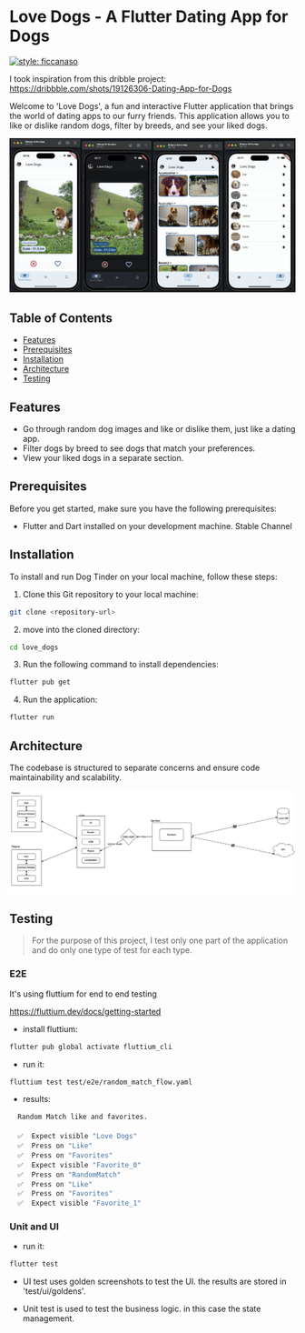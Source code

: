 # Love Dogs - A Flutter Dating App for Dogs

[![style: ficcanaso](https://img.shields.io/badge/style-ficcanaso-yellow)](https://github.com/dbbd59/ficcanaso)

I took inspiration from this dribble project:
https://dribbble.com/shots/19126306-Dating-App-for-Dogs

Welcome to 'Love Dogs', a fun and interactive Flutter application that brings the world of dating apps to our furry friends. This application allows you to like or dislike random dogs, filter by breeds, and see your liked dogs.

![preview](docs/preview.png)

## Table of Contents

- [Features](#features)
- [Prerequisites](#prerequisites)
- [Installation](#installation)
- [Architecture](#architecture)
- [Testing](#testing)

## Features

- Go through random dog images and like or dislike them, just like a dating app.
- Filter dogs by breed to see dogs that match your preferences.
- View your liked dogs in a separate section.

## Prerequisites

Before you get started, make sure you have the following prerequisites:

- Flutter and Dart installed on your development machine. Stable Channel

## Installation

To install and run Dog Tinder on your local machine, follow these steps:

1. Clone this Git repository to your local machine:

```bash
git clone <repository-url>
```

2. move into the cloned directory:

```bash
cd love_dogs
```

3. Run the following command to install dependencies:

```bash
flutter pub get
```

4. Run the application:

```bash
flutter run
```

## Architecture

The codebase is structured to separate concerns and ensure code maintainability and scalability.

![architecture](docs/architecture.png)

## Testing

> For the purpose of this project, I test only one part of the application and do only one type of test for each type.

### E2E

It's using fluttium for end to end testing

https://fluttium.dev/docs/getting-started

- install fluttium:

```bash
flutter pub global activate fluttium_cli
```

- run it:

```bash
fluttium test test/e2e/random_match_flow.yaml
```

- results:

```bash
  Random Match like and favorites.

  ✅  Expect visible "Love Dogs"
  ✅  Press on "Like"
  ✅  Press on "Favorites"
  ✅  Expect visible "Favorite_0"
  ✅  Press on "RandomMatch"
  ✅  Press on "Like"
  ✅  Press on "Favorites"
  ✅  Expect visible "Favorite_1"
```

### Unit and UI

- run it:

```bash
flutter test
```

- UI test uses golden screenshots to test the UI. the results are stored in 'test/ui/goldens'.

- Unit test is used to test the business logic. in this case the state management.
